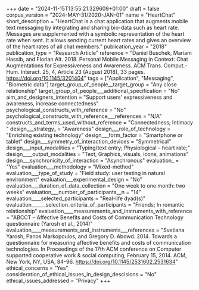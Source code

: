 +++
date = "2024-11-15T13:55:21.329609+01:00"
draft = false
corpus_version = "2024-MAY-31/2020-JAN-01"
name = "HeartChat"
short_description = "HeartChat is a chat application that augments mobile text messaging by integrating and sharing bio-data such as heart rate. Messages are supplemented with a symbolic representation of the heart rate when sent. It allows sending current heart rates and gives an overview of the heart rates of all chat members."
publication_year = "2018"
publication_type = "Research Article"
reference = "Daniel Buschek, Mariam Hassib, and Florian Alt. 2018. Personal Mobile Messaging in Context: Chat Augmentations for Expressiveness and Awareness. ACM Trans. Comput.-Hum. Interact. 25, 4, Article 23 (August 2018), 33 pages. https://doi.org/10.1145/3201404"
tags = ["Application", "Messaging", "Biometric data"]
target_group_of_people__target_group = "Any close relationship"
target_group_of_people___additional_specification = "No"
aim_and_designers_intention = "Support users' expressiveness and awareness, increase connectedness"
psychological_constructs_with_reference = "No"
psychological_constructs_with_reference___references = "N/A"
constructs_and_terms_used_without_reference = "Connectedness; Intimacy "
design___strategy_ = "Awareness"
design___role_of_technology = "Enriching existing technology"
design___form_factor = "Smartphone or tablet"
design___symmetry_of_interaction_devices = "Symmetrical"
design___input_modalities = "Typing/text entry; Physiological – heart rate;"
design____output_modalities = "Text; Graphics, visuals, icons, animations"
design___synchronicity_of_interaction = "Asynchronous"
evaluation_ = "Yes"
evaluation___methodology = "Mixed-method"
evaluation___type_of_study = "Field study: user testing in natural environment"
evaluation___experimental_design = "No"
evaluation___duration_of_data_collection = "One week to one month: two weeks"
evaluation___number_of_participants__n = "14"
evaluation____selected_participants = "Real-life dyad(s)"
evaluation______selection_criteria_of_participants = "Friends; In romantic relationship"
evaluation____measurements_and_instruments_with_reference = "ABCCT – Affective Benefits and Costs of Communication Technology questionnaire (Yarosh et al., 2014)"
evaluation____measurements_and_instruments___references = "Svetlana Yarosh, Panos Markopoulos, and Gregory D. Abowd. 2014. Towards a questionnaire for measuring affective benefits and costs of communication technologies. In Proceedings of the 17th ACM conference on Computer supported cooperative work & social computing, February 15, 2014. ACM, New York, NY, USA, 84–96. https://doi.org/10.1145/2531602.2531634"
ethical_concerns = "Yes"
consideration_of_ethical_issues_in_design_descisions = "No"
ethical_issues_addressed = "Privacy"
+++
